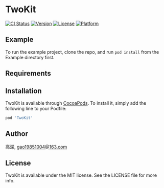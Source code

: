 # TwoKit

[![CI Status](http://img.shields.io/travis/高濛/TwoKit.svg?style=flat)](https://travis-ci.org/高濛/TwoKit)
[![Version](https://img.shields.io/cocoapods/v/TwoKit.svg?style=flat)](http://cocoapods.org/pods/TwoKit)
[![License](https://img.shields.io/cocoapods/l/TwoKit.svg?style=flat)](http://cocoapods.org/pods/TwoKit)
[![Platform](https://img.shields.io/cocoapods/p/TwoKit.svg?style=flat)](http://cocoapods.org/pods/TwoKit)

## Example

To run the example project, clone the repo, and run `pod install` from the Example directory first.

## Requirements

## Installation

TwoKit is available through [CocoaPods](http://cocoapods.org). To install
it, simply add the following line to your Podfile:

```ruby
pod 'TwoKit'
```

## Author

高濛, gao19851004@163.com

## License

TwoKit is available under the MIT license. See the LICENSE file for more info.
